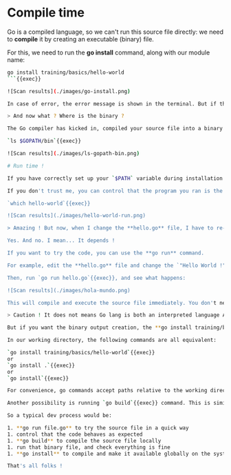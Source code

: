 # Compile time

Go is a compiled language, so we can't run this source file directly: we need to **compile** it by creating an executable (binary) file.

For this, we need to run the **go install** command, along with our module name:

```bash
go install training/basics/hello-world
```{{exec}}

![Scan results](./images/go-install.png)

In case of error, the error message is shown in the terminal. But if this command is successful (which should be), it will print nothing.

> And now what ? Where is the binary ?

The Go compiler has kicked in, compiled your source file into a binary file, and stored it inside **$GOPATH/bin** directory:  

`ls $GOPATH/bin`{{exec}}  

![Scan results](./images/ls-gopath-bin.png)

# Run time !

If you have correctly set up your `$PATH` variable during installation steps, you should be able to run your amazing program using `hello-world`{{exec}} command.

If you don't trust me, you can control that the program you ran is the one located under `$GOPATH/bin` directory too:  

`which hello-world`{{exec}}  

![Scan results](./images/hello-world-run.png)

> Amazing ! But now, when I change the **hello.go** file, I have to re-run the freaking long **go install** command every time ?

Yes. And no. I mean... It depends !

If you want to try the code, you can use the **go run** command.

For example, edit the **hello.go** file and change the `"Hello World !"` (English) string to `"Hola Mundo !"` (Spanish).

Then, run `go run hello.go`{{exec}}, and see what happens:

![Scan results](./images/hola-mundo.png)

This will compile and execute the source file immediately. You don't need to compile it first, which is handy during the development process.

> Caution ! It does not means Go lang is both an interpreted language AND a compiled language. It's a compiled language. When executing **go run**, an intermediate binary file is created in a temporary directory, but you don't notice it.

But if you want the binary output creation, the **go install training/basics/hello-world** command from earlier can be shortened.

In our working directory, the following commands are all equivalent:

`go install training/basics/hello-world`{{exec}}  
or  
`go install .`{{exec}}  
or  
`go install`{{exec}}  

For convenience, go commands accept paths relative to the working directory, and default to the package in the current working directory if no other path is given.

Another possibility is running `go build`{{exec}} command. This is similar to `go run`{{exec}} as it will create a binary file, but this file will be placed in the current directory, instead of **$GOPATH/bin** directory for **go install**.

So a typical dev process would be:

1. **go run file.go** to try the source file in a quick way
1. control that the code behaves as expected
1. **go build** to compile the source file locally
1. run that binary file, and check everything is fine
1. **go install** to compile and make it available globally on the system

That's all folks ! 
